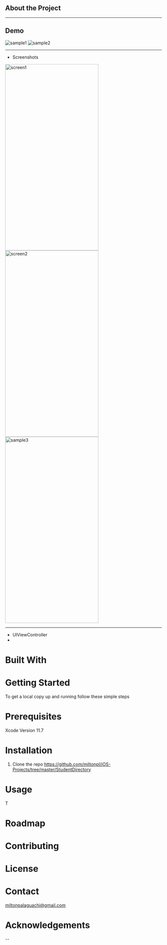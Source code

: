 
## About the Project
---
## Demo


![sample1](https://user-images.githubusercontent.com/24483674/94649032-ce6b1500-02c1-11eb-8d62-77a108d6a1cf.gif)
![sample2](https://user-images.githubusercontent.com/24483674/94649145-0c683900-02c2-11eb-8836-e8cb69eb2851.gif)

---
* Screenshots

<p float= "center">
<img width="300" height="600" alt="screen1" src="https://user-images.githubusercontent.com/24483674/94649390-944e4300-02c2-11eb-8147-c374741f1daa.png"/>
<img width="300" height="600" alt="screen2" src="https://user-images.githubusercontent.com/24483674/94649398-97493380-02c2-11eb-88c3-07cfa7ce4086.png"/>
<img width="300" height="600" alt="sample3" src="https://user-images.githubusercontent.com/24483674/94649371-88fb1780-02c2-11eb-8008-aee8497381cf.png"/>
</p>

---
- UIViewController
-
# Built With

# Getting Started
To get a local copy up and running follow these simple steps
# Prerequisites
Xcode 
Version 11.7

# Installation
1. Clone the repo
https://github.com/miltonpl/iOS-Projects/tree/master/StudentDirectory

# Usage
T
# Roadmap
# Contributing
# License
# Contact
miltonpalaguachi@gmail.com

# Acknowledgements
--

